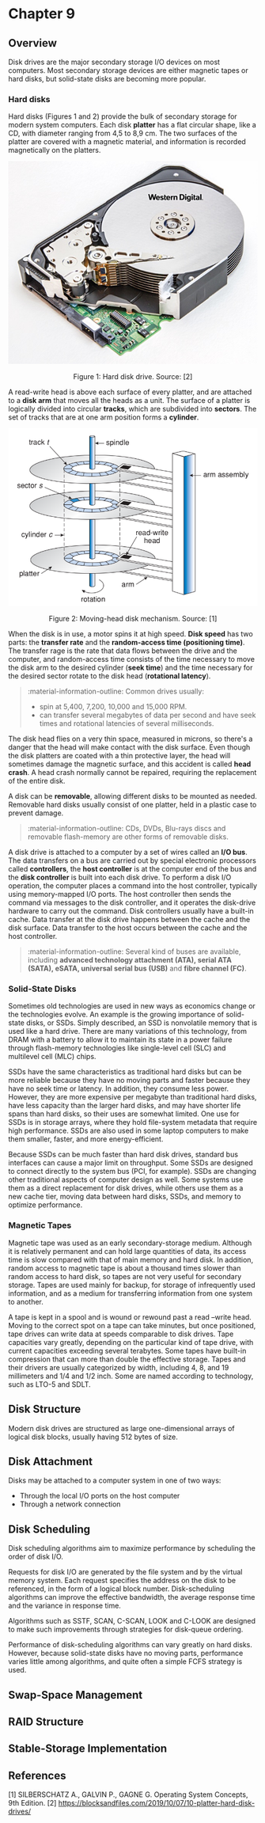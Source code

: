 # Chapter 9

## Overview

Disk drives are the major secondary storage I/O devices on most computers. Most secondary storage devices are either magnetic tapes or hard disks, but solid-state disks are becoming more popular.

### Hard disks

Hard disks (Figures 1 and 2) provide the bulk of secondary storage for modern system computers. Each disk **platter** has a flat circular shape, like a CD, with diameter ranging from 4,5 to 8,9 cm. The two surfaces of the platter are covered with a magnetic material, and information is recorded magnetically on the platters.

<center>

![](assets/ch9/ch9_09_58_01.png)
</center>
<div style="text-align: center">
<p>
Figure 1: Hard disk drive. Source: [2]
</p>
</div>

A read-write head is above each surface of every platter, and are attached to a **disk arm** that moves all the heads as a unit. The surface of a platter is logically divided into circular **tracks**, which are subdivided into **sectors**. The set of tracks that are at one arm position forms a **cylinder**.

<center>

![](assets/ch9/ch9_09_38_01.png)
</center>
<div style="text-align: center">
<p>
Figure 2: Moving-head disk mechanism. Source: [1]
</p>
</div>

When the disk is in use, a motor spins it at high speed. **Disk speed** has two parts: the **transfer rate** and the **random-access time (positioning time)**. The transfer rage is the rate that data flows between the drive and the computer, and random-access time consists of the time necessary to move the disk arm to the desired cylinder (**seek time**) and the time necessary for the desired sector rotate to the disk head (**rotational latency**).

> :material-information-outline: Common drives usually:
>
> - spin at 5,400, 7,200, 10,000 and 15,000 RPM.
> - can transfer several megabytes of data per second and have seek times and rotational latencies of several milliseconds.

The disk head flies on a very thin space, measured in microns, so there's a danger that the head will make contact with the disk surface. Even though the disk platters are coated with a thin protective layer, the head will sometimes damage the magnetic surface, and this accident is called **head crash**. A head crash normally cannot be repaired, requiring the replacement of the entire disk.

A disk can be **removable**, allowing different disks to be mounted as needed. Removable hard disks usually consist of one platter, held in a plastic case to prevent damage.

> :material-information-outline: CDs, DVDs, Blu-rays discs and removable flash-memory are other forms of removable disks.

A disk drive is attached to a computer by a set of wires called an **I/O bus**. The data transfers on a bus are carried out by special electronic processors called **controllers**, the **host controller** is at the computer end of the bus and the **disk controller** is built into each disk drive. To perform a disk I/O operation, the computer places a command into the host controller, typically using memory-mapped I/O ports. The host controller then sends the command via messages to the disk controller, and it operates the disk-drive hardware to carry out the command. Disk controllers usually have a built-in cache. Data transfer at the disk drive happens between the cache and the disk surface. Data transfer to the host occurs between the cache and the host controller.

> :material-information-outline: Several kind of buses are available, including **advanced technology attachment (ATA), serial ATA (SATA), eSATA, universal serial bus (USB)** and **fibre channel (FC)**.

### Solid-State Disks

Sometimes old technologies are used in new ways as economics change or the technologies evolve. An example is the growing importance of solid-state disks, or SSDs. Simply described, an SSD is nonvolatile memory that is used like a hard drive. There are many variations of this technology, from DRAM with a battery to allow it to maintain its state in a power failure through flash-memory technologies like single-level cell (SLC) and multilevel cell (MLC) chips.

SSDs have the same characteristics as traditional hard disks but can be more reliable because they have no moving parts and faster because they have no seek time or latency. In addition, they consume less power. However, they are more expensive per megabyte than traditional hard disks, have less capacity than the larger hard disks, and may have shorter life spans than hard disks, so their uses are somewhat limited. One use for SSDs is in storage arrays, where they hold file-system metadata that require high performance. SSDs are also used in some laptop computers to make them smaller, faster, and more energy-efficient.

Because SSDs can be much faster than hard disk drives, standard bus interfaces can cause a major limit on throughput. Some SSDs are designed to connect directly to the system bus (PCI, for example). SSDs are changing other traditional aspects of computer design as well. Some systems use them as a direct replacement for disk drives, while others use them as a new cache tier, moving data between hard disks, SSDs, and memory to optimize performance.

### Magnetic Tapes

Magnetic tape was used as an early secondary-storage medium. Although it is relatively permanent and can hold large quantities of data, its access time is slow compared with that of main memory and hard disk. In addition, random access to magnetic tape is about a thousand times slower than random access to hard disk, so tapes are not very useful for secondary storage. Tapes are  used mainly for backup, for storage of infrequently used information, and as a medium for transferring information from one system to another.

A tape is kept in a spool and is wound or rewound past a read –write head. Moving to the correct spot on a tape can take minutes, but once positioned, tape drives can write data at speeds comparable to disk drives. Tape capacities vary greatly, depending on the particular kind of tape drive, with current capacities exceeding several terabytes. Some tapes have built-in compression that can more than double the effective storage. Tapes and their drivers are usually categorized by width, including 4, 8, and 19 millimeters and 1/4 and 1/2 inch. Some are named according to technology, such as LTO-5 and SDLT.

## Disk Structure

Modern disk drives are structured as large one-dimensional arrays of logical disk blocks, usually having 512 bytes of size.

## Disk Attachment

Disks may be attached to a computer system in one of two ways:

- Through the local I/O ports on the host computer
- Through a network connection

## Disk Scheduling

Disk scheduling algorithms aim to maximize performance by scheduling the order of disk I/O.

Requests for disk I/O are generated by the file system and by the virtual memory system. Each request specifies the address on the disk to be referenced, in the form of a logical block number. Disk-scheduling algorithms can improve the effective bandwidth, the average response time and the variance in response time.

Algorithms such as SSTF, SCAN, C-SCAN, LOOK and C-LOOK are designed to make such improvements through strategies for disk-queue ordering.

Performance of disk-scheduling algorithms can vary greatly on hard disks. However, because solid-state disks have no moving parts, performance varies little among algorithms, and quite often a simple FCFS strategy is used.

<!-- @TODO: terminar até a seção Disk Scheduling -->
## Swap-Space Management

## RAID Structure

## Stable-Storage Implementation

## References

[1] SILBERSCHATZ A., GALVIN P., GAGNE G. Operating System Concepts, 9th Edition.
[2] <https://blocksandfiles.com/2019/10/07/10-platter-hard-disk-drives/>
